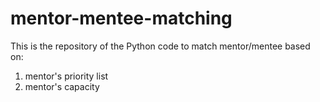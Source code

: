 # mentor-mentee-matching

This is the repository of the Python code to match mentor/mentee based on:
1. mentor's priority list
2. mentor's capacity
